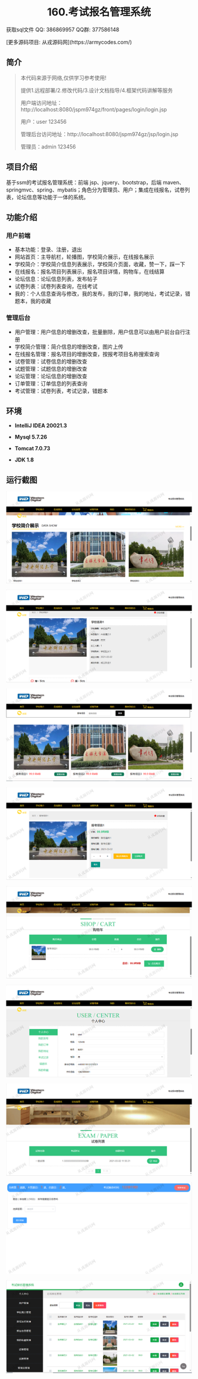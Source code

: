 <p><h1 align="center">160.考试报名管理系统</h1></p>

<p> 获取sql文件 QQ: 386869957 QQ群: 377586148 </p>
<p> [更多源码项目: 从戎源码网](https://armycodes.com/) </p>

## 简介

> 本代码来源于网络,仅供学习参考使用!
>
> 提供1.远程部署/2.修改代码/3.设计文档指导/4.框架代码讲解等服务
> 
> 用户端访问地址：http://localhost:8080/jspm974gz/front/pages/login/login.jsp
> 
> 用户：user 123456
> 
> 管理后台访问地址：http://localhost:8080/jspm974gz/jsp/login.jsp
> 
> 管理员：admin 123456
>

## 项目介绍
基于ssm的考试报名管理系统：前端 jsp、jquery、bootstrap，后端 maven、springmvc、spring、mybatis；角色分为管理员、用户；集成在线报名，试卷列表，论坛信息等功能于一体的系统。

## 功能介绍

### 用户前端

- 基本功能：登录、注册，退出
- 网站首页：主导航栏，轮播图，学校简介展示，在线报名展示
- 学校简介：学校简介信息列表展示，学校简介页面，收藏，赞一下，踩一下
- 在线报名：报名项目列表展示，报名项目详情，购物车，在线结算
- 论坛信息：论坛信息列表，发布帖子
- 试卷列表：试卷列表查询，在线考试
- 我的：个人信息查询与修改，我的发布，我的订单，我的地址，考试记录，错题本，我的收藏

### 管理后台

- 用户管理：用户信息的增删改查，批量删除，用户信息可以由用户前台自行注册
- 学校简介管理：简介信息的增删改查，图片上传
- 在线报名管理：报名项目的增删改查，按报考项目名称搜索查询
- 试卷管理：试卷信息的增删改查
- 试题管理：试题信息的增删改查
- 论坛管理：论坛信息的增删改查
- 订单管理：订单信息的列表查询
- 考试管理：试卷列表，考试记录，错题本

## 环境

- <b>IntelliJ IDEA 20021.3</b>

- <b>Mysql 5.7.26</b>

- <b>Tomcat 7.0.73</b>

- <b>JDK 1.8</b>

## 运行截图
![](screenshot/1.png)

![](screenshot/2.png)

![](screenshot/3.png)

![](screenshot/4.png)

![](screenshot/5.png)

![](screenshot/6.png)

![](screenshot/7.png)

![](screenshot/8.png)

![](screenshot/9.png)